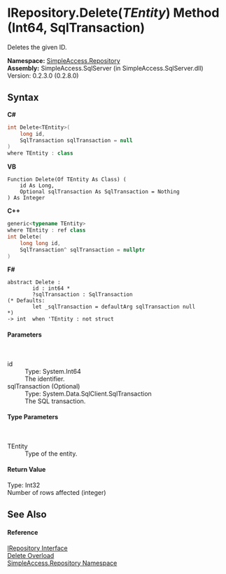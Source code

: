 # IRepository.Delete(*TEntity*) Method (Int64, SqlTransaction)
 

Deletes the given ID.

**Namespace:**&nbsp;<a href="N_SimpleAccess_Repository">SimpleAccess.Repository</a><br />**Assembly:**&nbsp;SimpleAccess.SqlServer (in SimpleAccess.SqlServer.dll) Version: 0.2.3.0 (0.2.8.0)

## Syntax

**C#**<br />
``` C#
int Delete<TEntity>(
	long id,
	SqlTransaction sqlTransaction = null
)
where TEntity : class

```

**VB**<br />
``` VB
Function Delete(Of TEntity As Class) ( 
	id As Long,
	Optional sqlTransaction As SqlTransaction = Nothing
) As Integer
```

**C++**<br />
``` C++
generic<typename TEntity>
where TEntity : ref class
int Delete(
	long long id, 
	SqlTransaction^ sqlTransaction = nullptr
)
```

**F#**<br />
``` F#
abstract Delete : 
        id : int64 * 
        ?sqlTransaction : SqlTransaction 
(* Defaults:
        let _sqlTransaction = defaultArg sqlTransaction null
*)
-> int  when 'TEntity : not struct

```


#### Parameters
&nbsp;<dl><dt>id</dt><dd>Type: System.Int64<br />The identifier.</dd><dt>sqlTransaction (Optional)</dt><dd>Type: System.Data.SqlClient.SqlTransaction<br />The SQL transaction.</dd></dl>

#### Type Parameters
&nbsp;<dl><dt>TEntity</dt><dd>Type of the entity.</dd></dl>

#### Return Value
Type: Int32<br />Number of rows affected (integer)

## See Also


#### Reference
<a href="T_SimpleAccess_Repository_IRepository">IRepository Interface</a><br /><a href="Overload_SimpleAccess_Repository_IRepository_Delete">Delete Overload</a><br /><a href="N_SimpleAccess_Repository">SimpleAccess.Repository Namespace</a><br />
